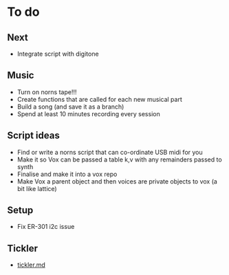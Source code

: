 # To do

## Next
- Integrate script with digitone

## Music
- Turn on norns tape!!!
- Create functions that are called for each new musical part
- Build a song (and save it as a branch)
- Spend at least 10 minutes recording every session

## Script ideas
- Find or write a norns script that can co-ordinate USB midi for you
- Make it so Vox can be passed a table k,v with any remainders passed to synth
- Finalise and make it into a vox repo
- Make Vox a parent object and then voices are private objects to vox (a bit like lattice) 

## Setup
- Fix ER-301 i2c issue

## Tickler
- [tickler.md](../main/tickler.md)
